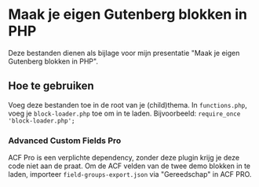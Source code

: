# Maak je eigen Gutenberg blokken in PHP

Deze bestanden dienen als bijlage voor mijn presentatie "Maak je eigen Gutenberg blokken in PHP".

## Hoe te gebruiken

Voeg deze bestanden toe in de root van je (child)thema. In `functions.php`, voeg je `block-loader.php` toe om in te laden.
Bijvoorbeeld: ```require_once 'block-loader.php';```

### Advanced Custom Fields Pro

ACF Pro is een verplichte dependency, zonder deze plugin krijg je deze code niet aan de praat.
Om de ACF velden van de twee demo blokken in te laden, importeer `field-groups-export.json` via "Gereedschap" in ACF PRO.

